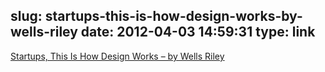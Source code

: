 slug: startups-this-is-how-design-works-by-wells-riley
date: 2012-04-03 14:59:31
type: link
---

[Startups, This Is How Design Works – by Wells Riley](http://startupsthisishowdesignworks.com/)
